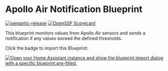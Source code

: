 # Apollo Air Notification Blueprint
[![semantic-release](https://img.shields.io/badge/%20%20%F0%9F%93%A6%F0%9F%9A%80-semantic--release-e10079.svg)](https://github.com/semantic-release/semantic-release)
[![OpenSSF Scorecard](https://api.securityscorecards.dev/projects/github.com/tomerh2001/homeassistant-apollo-air-blueprint/badge)](https://securityscorecards.dev/viewer/?uri=github.com/tomerh2001/homeassistant-apollo-air-blueprint)

This blueprint monitors values from Apollo Air sensors and sends a notification if any values exceed the defined thresholds.

Click the badge to import this Blueprint:

[![Open your Home Assistant instance and show the blueprint import dialog with a specific blueprint pre-filled.](https://my.home-assistant.io/badges/blueprint_import.svg)](https://my.home-assistant.io/redirect/blueprint_import/?blueprint_url=https%3A%2F%2Fraw.githubusercontent.com%2Ftomerh2001%2Fhomeassistant-apollo-air-blueprint%2Frefs%2Fheads%2Fmain%2Fapollo-air-blueprint.yaml)
